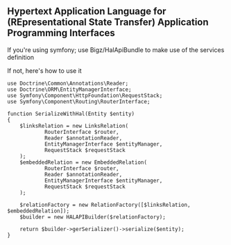 
Hypertext Application Language for (REpresentational State Transfer) Application Programming Interfaces
-------------------------------------------------------------------------------------------------------

If you're using symfony; use Bigz/HalApiBundle to make use of the services definition

If not, here's how to use it

```
use Doctrine\Common\Annotations\Reader;
use Doctrine\ORM\EntityManagerInterface;
use Symfony\Component\HttpFoundation\RequestStack;
use Symfony\Component\Routing\RouterInterface;

function SerializeWithHal(Entity $entity)
{
    $linksRelation = new LinksRelation(
            RouterInterface $router,
            Reader $annotationReader,
            EntityManagerInterface $entityManager,
            RequestStack $requestStack
    );
    $embeddedRelation = new EmbeddedRelation(
            RouterInterface $router,
            Reader $annotationReader,
            EntityManagerInterface $entityManager,
            RequestStack $requestStack
    );

    $relationFactory = new RelationFactory([$linksRelation, $embeddedRelation]);
    $builder = new HALAPIBuilder($relationFactory);

    return $builder->gerSerializer()->serialize($entity);
}
```
